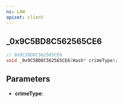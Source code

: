```yaml
---
ns: LAW
apiset: client
---
```

## _0x9C5BD8C562565CE6

```c
// 0x9C5BD8C562565CE6
void _0x9C5BD8C562565CE6(Hash* crimeType);
```


## Parameters
* **crimeType**: